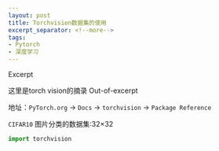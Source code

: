 ```yaml
---
layout: post
title: Torchvision数据集的使用
excerpt_separator: <!--more-->
tags: 
- Pytorch
- 深度学习
---
```


Excerpt
<!--more-->
这里是torch vision的摘录
Out-of-excerpt

地址：`PyTorch.org` -> `Docs` -> `torchvision` -> `Package Reference`

`CIFAR10` 图片分类的数据集:32×32

```python
import torchvision
```